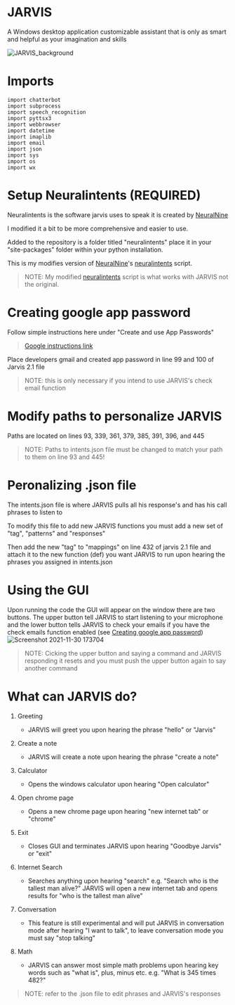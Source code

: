 # JARVIS
A Windows desktop application customizable assistant that is only as smart and helpful as your imagination and skills
>
![JARVIS_background](https://user-images.githubusercontent.com/93505099/144152693-f96c9897-da41-4a0d-8340-aeafef0e7b52.jpg)

# Imports
```
import chatterbot
import subprocess
import speech_recognition
import pyttsx3
import webbrowser
import datetime
import imaplib
import email
import json
import sys
import os
import wx
```

# Setup Neuralintents (REQUIRED)
Neuralintents is the software jarvis uses to speak it is created by [NeuralNine](https://github.com/NeuralNine)
>
I modified it a bit to be more comprehensive and easier to use.
>
Added to the repository is a folder titled "neuralintents" place it in your "site-packages" folder within your python installation.
>
This is my modifies version of [NeuralNine](https://github.com/NeuralNine)'s [neuralintents](https://github.com/NeuralNine/neuralintents) script.
>NOTE: My modified [neuralintents](https://github.com/NeuralNine/neuralintents) script is what works with JARVIS not the original.

# Creating google app password
Follow simple instructions here under "Create and use App Passwords"
> [Google instructions link](https://support.google.com/mail/answer/185833?hl=en)
> 
Place developers gmail and created app password in line 99 and 100 of Jarvis 2.1 file
>NOTE: this is only necessary if you intend to use JARVIS's check email function

# Modify paths to personalize JARVIS
Paths are located on lines 93, 339, 361, 379, 385, 391, 396, and 445
>NOTE: Paths to intents.json file must be changed to match your path to them on line 93 and 445!

# Peronalizing .json file
The intents.json file is where JARVIS pulls all his response's and has his call phrases to listen to
>
To modify this file to add new JARVIS functions you must add a new set of "tag", "patterns" and "responses"
>
Then add the new "tag" to "mappings" on line 432 of jarvis 2.1 file and attach it to the new function (def) you want JARVIS to run upon hearing the phrases you assigned in intents.json

# Using the GUI
Upon running the code the GUI will appear on the window there are two buttons. The upper button tell JARVIS to start listening to your microphone and the lower button tells JARVIS to check your emails if you have the check emails function enabled (see [Creating google app password](#creating-google-app-password))
![Screenshot 2021-11-30 173704](https://user-images.githubusercontent.com/93505099/144166600-4357736a-8885-4822-972f-424c5711abbc.png)
>NOTE: Cicking the upper button and saying a command and JARVIS responding it resets and you must push the upper button again to say another command

# What can JARVIS do?
1. Greeting
   - JARVIS will greet you upon hearing the phrase "hello" or "Jarvis"

2. Create a note
   - JARVIS will create a note upon hearing the phrase "create a note"
   
3. Calculator
   - Opens the windows calculator upon hearing "Open calculator"
   
4. Open chrome page
   - Opens a new chrome page upon hearing "new internet tab" or "chrome"

5. Exit 
   - Closes GUI and terminates JARVIS upon hearing "Goodbye Jarvis" or "exit"

6. Internet Search
   - Searches anything upon hearing "search" e.g. "Search who is the tallest man alive?" JARVIS will open a new internet tab and opens results for "who is the tallest man alive"

7. Conversation 
   - This feature is still experimental and will put JARVIS in conversation mode after hearing "I want to talk", to leave conversation mode you must say "stop talking"

8. Math
   - JARVIS can answer most simple math problems upon hearing key words such as "what is", plus, minus etc. e.g. "What is 345 times 482?"
>NOTE: refer to the .json file to edit phrases and JARVIS's responses
